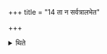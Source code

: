 +++
title = "14 ता न सर्वत्रालभेत"

+++

<details><summary>थिते</summary>

ता न सर्वत्रालभेत वाजपेये राजसूये सत्त्रे सहस्रे सर्ववेदसे वा १४
</details>
